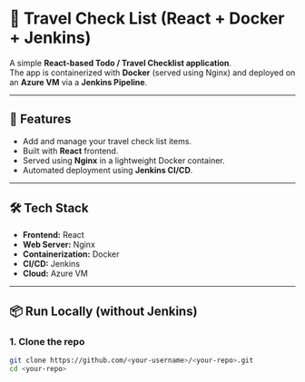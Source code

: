 # 📝 Travel Check List (React + Docker + Jenkins)

A simple **React-based Todo / Travel Checklist application**.  
The app is containerized with **Docker** (served using Nginx) and deployed on an **Azure VM** via a **Jenkins Pipeline**.

---

## 🚀 Features
- Add and manage your travel check list items.
- Built with **React** frontend.
- Served using **Nginx** in a lightweight Docker container.
- Automated deployment using **Jenkins CI/CD**.

---

## 🛠️ Tech Stack
- **Frontend:** React
- **Web Server:** Nginx
- **Containerization:** Docker
- **CI/CD:** Jenkins
- **Cloud:** Azure VM

---

## 📦 Run Locally (without Jenkins)

### 1. Clone the repo
```bash
git clone https://github.com/<your-username>/<your-repo>.git
cd <your-repo>
